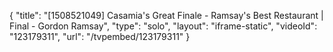 {
    "title": "[1508521049] Casamia's Great Finale - Ramsay's Best Restaurant | Final - Gordon Ramsay",
    "type": "solo",
    "layout": "iframe-static",
    "videoId": "123179311",
    "url": "\/tvpembed\/123179311"
}